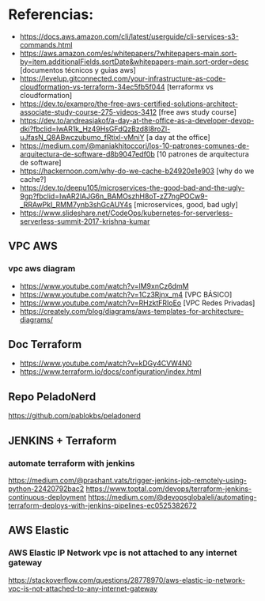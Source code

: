 # Referencias:
* https://docs.aws.amazon.com/cli/latest/userguide/cli-services-s3-commands.html
* https://aws.amazon.com/es/whitepapers/?whitepapers-main.sort-by=item.additionalFields.sortDate&whitepapers-main.sort-order=desc [documentos técnicos y guìas aws]
* https://levelup.gitconnected.com/your-infrastructure-as-code-cloudformation-vs-terraform-34ec5fb5f044 [terraformx vs cloudformation]
* https://dev.to/exampro/the-free-aws-certified-solutions-architect-associate-study-course-275-videos-3412 [free aws study course]
* https://dev.to/andreasjakof/a-day-at-the-office-as-a-developer-devop-dki?fbclid=IwAR1k_Hz49HsGFdQzBzd8I8roZl-uJfasN_Q8ABwczubumo_fRtixl-vMniY [a day at the office]
* https://medium.com/@maniakhitoccori/los-10-patrones-comunes-de-arquitectura-de-software-d8b9047edf0b [10 patrones de arquitectura de software]
* https://hackernoon.com/why-do-we-cache-b24920e1e903 [why do we cache?]
* https://dev.to/deepu105/microservices-the-good-bad-and-the-ugly-9gp?fbclid=IwAR2lAJG6n_BAMOszhH8oT-zZ7ngPOCw9-_RRAwPkI_RMM7ynb3shGcAUY4s [microservices, good, bad ugly]
* https://www.slideshare.net/CodeOps/kubernetes-for-serverless-serverless-summit-2017-krishna-kumar

## VPC AWS
### vpc aws diagram
* https://www.youtube.com/watch?v=lM9xnCz6dmM
* https://www.youtube.com/watch?v=1Cz3Rjnx_m4 [VPC BÁSICO]
* https://www.youtube.com/watch?v=RHzktFRIoEo [VPC Redes Privadas]
* https://creately.com/blog/diagrams/aws-templates-for-architecture-diagrams/

## Doc Terraform
* https://www.youtube.com/watch?v=kDGy4CVW4N0
* https://www.terraform.io/docs/configuration/index.html

## Repo PeladoNerd
https://github.com/pablokbs/peladonerd

## JENKINS + Terraform
### automate terraform with jenkins
https://medium.com/@prashant.vats/trigger-jenkins-job-remotely-using-python-22420792bac2 
https://www.toptal.com/devops/terraform-jenkins-continuous-deployment
https://medium.com/@devopsglobaleli/automating-terraform-deploys-with-jenkins-pipelines-ec0525382672

## AWS Elastic
### AWS Elastic IP Network vpc is not attached to any internet gateway
https://stackoverflow.com/questions/28778970/aws-elastic-ip-network-vpc-is-not-attached-to-any-internet-gateway
